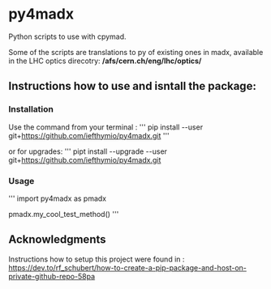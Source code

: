 # py4madx
Python scripts to use with cpymad.

Some of the scripts are translations to py of existing ones in madx, available in the LHC optics direcotry: **/afs/cern.ch/eng/lhc/optics/**

## Instructions how to use and isntall the package:

### Installation

Use the command from your terminal : 
'''
pip install --user git+https://github.com/iefthymio/py4madx.git
'''

or for upgrades:
'''
pipt install --upgrade --user git+https://github.com/iefthymio/py4madx.git

### Usage

'''
import py4madx as pmadx

pmadx.my_cool_test_method()
'''

## Acknowledgments

Instructions how to setup this project were found in : https://dev.to/rf_schubert/how-to-create-a-pip-package-and-host-on-private-github-repo-58pa


